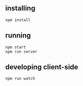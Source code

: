 ## installing

    npm install

## running

    npm start
    npm run server

## developing client-side

    npm run watch
